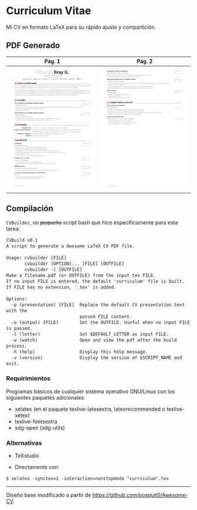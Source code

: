 Curriculum Vitae
================

Mi CV en formato LaTeX para su rápido ajuste y compartición.

## PDF Generado

| Pág. 1 | Pág. 2 |
|:---:|:---:|
| [![Descargar PDF](images/preview-1.png?raw=true)](curriculum.pdf?raw=true "Descargar el PDF")  | [![Descargar PDF](images/preview-2.png?raw=true)](curriculum.pdf?raw=true "Descargar el PDF") |

## Compilación

`CVBuilder`, un ~~pequeño~~ script bash que hice específicamente para esta
tarea:

```command
CVBuild v0.1
A script to generate a Awesome LaTeX CV PDF file.

Usage: cvbuilder [FILE]
       cvbuilder [OPTION]... [FILE] [OUTFILE]
       cvbuilder -l [OUTFILE]
Make a filename.pdf (or OUTFILE) from the input tex FILE.
If no input FILE is entered, the default 'curriculum' file is built.
If FILE has no extension, '.tex' is added.

Options:
  -p (presentation) [FILE]  Replace the default CV presentation text with the
                            passed FILE content.
  -o (output) [FILE]        Set the OUTFILE. Useful when no input FILE is passed.
  -l (letter)               Set $DEFAULT_LETTER as input FILE.
  -w (watch)                Open and view the pdf after the build process.
  -h (help)                 Display this help message.
  -v (version)              Display the version of $SCRIPT_NAME and exit.
```

### Requirimientos

Programas básicos de cualquier sistema operativo GNU/Linux con los siguientes
paquetes adicionales:

* xelatex (en el paquete texlive-latexextra, latexrecommended o texlive-xetex)
* texlive-fontsextra
* xdg-open (xdg-utils)

### Alternativas

* TeXstudio

* Directamente con:
```command
$ xelatex -synctex=1 -interaction=nonstopmode "curriculum".tex
```

---

Diseño base modificado a partir de https://github.com/posquit0/Awesome-CV.
